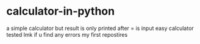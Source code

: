 # calculator-in-python
a simple calculator but result is only printed after = is input
easy calculator tested lmk if u find any errors my first repostires
